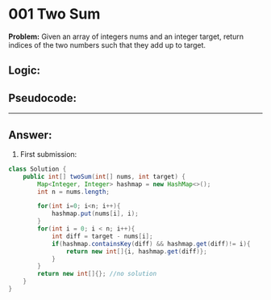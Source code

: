 # 001 Two Sum

**Problem:** 
Given an array of integers nums and an integer target, return indices of the two numbers such that they add up to target.

## Logic:


## Pseudocode:


---
## Answer:

1. First submission:
```java
class Solution {
    public int[] twoSum(int[] nums, int target) {
        Map<Integer, Integer> hashmap = new HashMap<>();
        int n = nums.length;

        for(int i=0; i<n; i++){
            hashmap.put(nums[i], i);
        }
        for(int i = 0; i < n; i++){
            int diff = target - nums[i];
            if(hashmap.containsKey(diff) && hashmap.get(diff)!= i){
                return new int[]{i, hashmap.get(diff)};
            }
        }
        return new int[]{}; //no solution
    }
}
```
